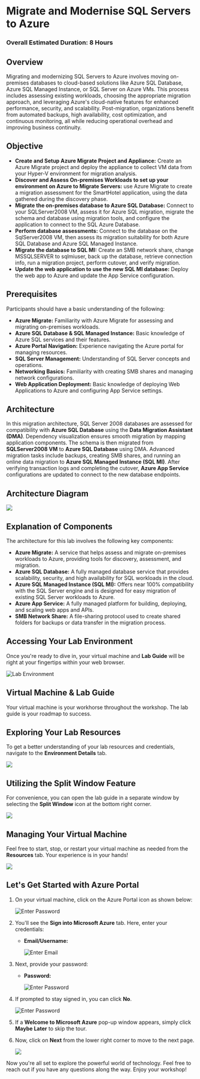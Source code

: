 # Migrate and Modernise SQL Servers to Azure
### Overall Estimated Duration: 8 Hours

## Overview
Migrating and modernizing SQL Servers to Azure involves moving on-premises databases to cloud-based solutions like Azure SQL Database, Azure SQL Managed Instance, or SQL Server on Azure VMs. This process includes assessing existing workloads, choosing the appropriate migration approach, and leveraging Azure's cloud-native features for enhanced performance, security, and scalability. Post-migration, organizations benefit from automated backups, high availability, cost optimization, and continuous monitoring, all while reducing operational overhead and improving business continuity.

## Objective
- **Create and Setup Azure Migrate Project and Appliance:** Create an Azure Migrate project and deploy the appliance to collect VM data from your Hyper-V environment for migration analysis.
- **Discover and Assess On-premises Workloads to set up your environment on Azure to Migrate Servers:** use Azure Migrate to create a migration assessment for the SmartHotel application, using the data gathered during the discovery phase.
- **Migrate the on-premises database to Azure SQL Database:** Connect to your SQLServer2008 VM, assess it for Azure SQL migration, migrate the schema and database using migration tools, and configure the application to connect to the SQL Azure Database. 
- **Perform database assessments:** Connect to the database on the SqlServer2008 VM, then assess its migration suitability for both Azure SQL Database and Azure SQL Managed Instance.
- **Migrate the database to SQL MI:** Create an SMB network share, change MSSQLSERVER to sqlmiuser, back up the database, retrieve connection info, run a migration project, perform cutover, and verify migration.
- **Update the web application to use the new SQL MI database:** Deploy the web app to Azure and update the App Service configuration.

## Prerequisites

Participants should have a basic understanding of the following:

- **Azure Migrate:** Familiarity with Azure Migrate for assessing and migrating on-premises workloads.
- **Azure SQL Database & SQL Managed Instance:** Basic knowledge of Azure SQL services and their features.
- **Azure Portal Navigation:** Experience navigating the Azure portal for managing resources.
- **SQL Server Management:** Understanding of SQL Server concepts and operations.
- **Networking Basics:** Familiarity with creating SMB shares and managing network configurations.
- **Web Application Deployment:** Basic knowledge of deploying Web Applications to Azure and configuring App Service settings.

## Architecture
In this migration architecture, SQL Server 2008 databases are assessed for compatibility with **Azure SQL Database** using the **Data Migration Assistant (DMA)**. Dependency visualization ensures smooth migration by mapping application components. The schema is then migrated from **SQLServer2008 VM** to **Azure SQL Database** using DMA. Advanced migration tasks include backups, creating SMB shares, and running an online data migration to **Azure SQL Managed Instance (SQL MI)**. After verifying transaction logs and completing the cutover, **Azure App Service** configurations are updated to connect to the new database endpoints.

## Architecture Diagram
![](./images/architecture.png)



## Explanation of Components
The architecture for this lab involves the following key components:

- **Azure Migrate:** A service that helps assess and migrate on-premises workloads to Azure, providing tools for discovery, assessment, and migration.
- **Azure SQL Database:** A fully managed database service that provides scalability, security, and high availability for SQL workloads in the cloud.
- **Azure SQL Managed Instance (SQL MI):** Offers near 100% compatibility with the SQL Server engine and is designed for easy migration of existing SQL Server workloads to Azure.
- **Azure App Service:** A fully managed platform for building, deploying, and scaling web apps and APIs.
- **SMB Network Share:** A file-sharing protocol used to create shared folders for backups or data transfer in the migration process.

## **Accessing Your Lab Environment**
 
Once you're ready to dive in, your virtual machine and **Lab Guide** will be right at your fingertips within your web browser.
 
![](images/GS6.png "Lab Environment")

## **Virtual Machine & Lab Guide**
 
Your virtual machine is your workhorse throughout the workshop. The lab guide is your roadmap to success.
 
## **Exploring Your Lab Resources**
 
To get a better understanding of your lab resources and credentials, navigate to the **Environment Details** tab.
 
![](./images/GS10.png)
 
## **Utilizing the Split Window Feature**
 
For convenience, you can open the lab guide in a separate window by selecting the **Split Window** icon at the bottom right corner.

![](./images/GS8.png)
 
## **Managing Your Virtual Machine**
 
Feel free to start, stop, or restart your virtual machine as needed from the **Resources** tab. Your experience is in your hands!
 
![](./images/GS5.png)
 
## **Let's Get Started with Azure Portal**
 
1. On your virtual machine, click on the Azure Portal icon as shown below:
 
    ![](images/GS1.png "Enter Password")    

1. You'll see the **Sign into Microsoft Azure** tab. Here, enter your credentials:
 
   - **Email/Username:** <inject key="AzureAdUserEmail"></inject>
 
        ![](images/GS2.png "Enter Email")
 
1. Next, provide your password:
 
   - **Password:** <inject key="AzureAdUserPassword"></inject>
 
        ![](images/GS3.png "Enter Password")
 
1. If prompted to stay signed in, you can click **No**.

    ![](images/GS9.png "Enter Password")
 
1. If a **Welcome to Microsoft Azure** pop-up window appears, simply click **Maybe Later** to skip the tour.
    
1. Now, click on **Next** from the lower right corner to move to the next page.

   ![](./images/GS4.png)

Now you're all set to explore the powerful world of technology. Feel free to reach out if you have any questions along the way. Enjoy your workshop!
